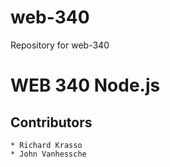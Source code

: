 # web-340
Repository for web-340

# WEB 340 Node.js

## Contributors
    * Richard Krasso
    * John Vanhessche